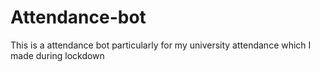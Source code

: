 # Attendance-bot
This is a attendance bot particularly for my university attendance which I made during lockdown
